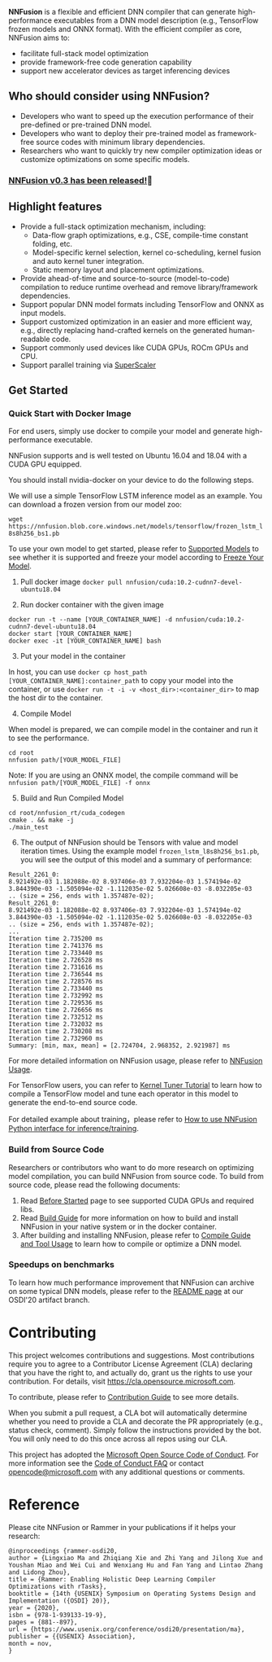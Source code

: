 **NNFusion** is a flexible and efficient DNN compiler that can generate high-performance executables from a DNN model description (e.g., TensorFlow frozen models and ONNX format). With the efficient compiler as core, NNFusion aims to:
- facilitate full-stack model optimization
- provide framework-free code generation capability
- support new accelerator devices as target inferencing devices

## Who should consider using NNFusion?
- Developers who want to speed up the execution performance of their pre-defined or pre-trained DNN model.
- Developers who want to deploy their pre-trained model as framework-free source codes with minimum library dependencies.
- Researchers who want to quickly try new compiler optimization ideas or customize optimizations on some specific models.

### [NNFusion v0.3 has been released!](https://github.com/microsoft/nnfusion/releases/tag/v0.3):raised_hands:

## Highlight features
- Provide a full-stack optimization mechanism, including:
  - Data-flow graph optimizations, e.g., CSE, compile-time constant folding, etc.
  - Model-specific kernel selection, kernel co-scheduling, kernel fusion and auto kernel tuner integration.
  - Static memory layout and placement optimizations.
- Provide ahead-of-time and source-to-source (model-to-code) compilation to reduce runtime overhead and remove library/framework dependencies.
- Support popular DNN model formats including TensorFlow and ONNX as input models.
- Support customized optimization in an easier and more efficient way, e.g., directly replacing hand-crafted kernels on the generated human-readable code.
- Support commonly used devices like CUDA GPUs, ROCm GPUs and CPU.
- Support parallel training via [SuperScaler](https://github.com/microsoft/SuperScaler)

## Get Started
### Quick Start with Docker Image
For end users, simply use docker to compile your model and generate high-performance executable.

NNFusion supports and is well tested on Ubuntu 16.04 and 18.04 with a CUDA GPU equipped. 

You should install nvidia-docker on your device to do the following steps.

We will use a simple TensorFlow LSTM inference model as an example. You can download a frozen version from our model zoo:

`wget https://nnfusion.blob.core.windows.net/models/tensorflow/frozen_lstm_l8s8h256_bs1.pb`

To use your own model to get started, please refer to [Supported Models](https://github.com/microsoft/nnfusion/blob/master/models/tensorflow/README.md) to see whether it is supported and freeze your model according to [Freeze Your Model](https://github.com/microsoft/nnfusion/blob/master/docs/Freeze-TensorFlow-Models.md).

1. Pull docker image
`docker pull nnfusion/cuda:10.2-cudnn7-devel-ubuntu18.04`

2. Run docker container with the given image

```
docker run -t --name [YOUR_CONTAINER_NAME] -d nnfusion/cuda:10.2-cudnn7-devel-ubuntu18.04
docker start [YOUR_CONTAINER_NAME]
docker exec -it [YOUR_CONTAINER_NAME] bash
```
3. Put your model in the container

In host, you can use `docker cp host_path [YOUR_CONTAINER_NAME]:container_path` to copy your model into the container, or use `docker run -t -i -v <host_dir>:<container_dir>` to map the host dir to the container.

4. Compile Model

When model is prepared, we can compile model in the container and run it to see the performance.
```
cd root
nnfusion path/[YOUR_MODEL_FILE]
```
Note: 
If you are using an ONNX model, the compile command will be  `nnfusion path/[YOUR_MODEL_FILE] -f onnx`

5. Build and Run Compiled Model

```
cd root/nnfusion_rt/cuda_codegen
cmake . && make -j
./main_test
```
6. The output of NNFusion should be Tensors with value and model iteration times. Using the example model `frozen_lstm_l8s8h256_bs1.pb`, you will see the output of this model and a summary of performance:
```
Result_2261_0:
8.921492e-03 1.182088e-02 8.937406e-03 7.932204e-03 1.574194e-02 3.844390e-03 -1.505094e-02 -1.112035e-02 5.026608e-03 -8.032205e-03  .. (size = 256, ends with 1.357487e-02);
Result_2261_0:
8.921492e-03 1.182088e-02 8.937406e-03 7.932204e-03 1.574194e-02 3.844390e-03 -1.505094e-02 -1.112035e-02 5.026608e-03 -8.032205e-03  .. (size = 256, ends with 1.357487e-02);
...
Iteration time 2.735200 ms
Iteration time 2.741376 ms
Iteration time 2.733440 ms
Iteration time 2.726528 ms
Iteration time 2.731616 ms
Iteration time 2.736544 ms
Iteration time 2.728576 ms
Iteration time 2.733440 ms
Iteration time 2.732992 ms
Iteration time 2.729536 ms
Iteration time 2.726656 ms
Iteration time 2.732512 ms
Iteration time 2.732032 ms
Iteration time 2.730208 ms
Iteration time 2.732960 ms
Summary: [min, max, mean] = [2.724704, 2.968352, 2.921987] ms
```
For more detailed information on NNFusion usage, please refer to [NNFusion Usage](https://github.com/microsoft/nnfusion/blob/master/docs/Compile-a-Tensorflow-model-with-NNFusion.md).

For TensorFlow users, you can refer to [Kernel Tuner Tutorial](https://github.com/microsoft/nnfusion/blob/master/docs/Compile-a-model-with-kernel-tuning-enabled.md) to learn how to compile a TensorFlow model and tune each operator in this model to generate the end-to-end source code.

For detailed example about training，please refer to [How to use NNFusion Python interface for inference/training](https://github.com/microsoft/nnfusion/tree/master/src/python/example).

### Build from Source Code
Researchers or contributors who want to do more research on optimizing model compilation, you can build NNFusion from source code.
To build from source code, please read the following documents:
1. Read [Before Started](https://github.com/microsoft/nnfusion/blob/master/docs/Before-Started.md) page to see supported CUDA GPUs and required libs. 
2. Read [Build Guide](https://github.com/microsoft/nnfusion/blob/master/docs/Build-Guide.md) for more information on how to build and install NNFusion in your native system or in the docker container.
3. After building and installing NNFusion, please refer to [Compile Guide and Tool Usage](https://github.com/microsoft/nnfusion/blob/master/docs/Compile-a-Tensorflow-model-with-NNFusion.md) to learn how to compile or optimize a DNN model.

### Speedups on benchmarks

To learn how much performance improvement that NNFusion can archive on some typical DNN models, please refer to the [README page](https://github.com/microsoft/nnfusion/blob/osdi20_artifact/artifacts/README.md) at our OSDI'20 artifact branch. 

# Contributing

This project welcomes contributions and suggestions.  Most contributions require you to agree to a
Contributor License Agreement (CLA) declaring that you have the right to, and actually do, grant us
the rights to use your contribution. For details, visit https://cla.opensource.microsoft.com.

To contribute, please refer to [Contribution Guide](https://github.com/microsoft/nnfusion/blob/master/docs/Contribution-Guide.md) to see more details.

When you submit a pull request, a CLA bot will automatically determine whether you need to provide
a CLA and decorate the PR appropriately (e.g., status check, comment). Simply follow the instructions
provided by the bot. You will only need to do this once across all repos using our CLA.

This project has adopted the [Microsoft Open Source Code of Conduct](https://opensource.microsoft.com/codeofconduct/).
For more information see the [Code of Conduct FAQ](https://opensource.microsoft.com/codeofconduct/faq/) or
contact [opencode@microsoft.com](mailto:opencode@microsoft.com) with any additional questions or comments.

# Reference
Please cite NNFusion or Rammer in your publications if it helps your research:
```
@inproceedings {rammer-osdi20,
author = {Lingxiao Ma and Zhiqiang Xie and Zhi Yang and Jilong Xue and Youshan Miao and Wei Cui and Wenxiang Hu and Fan Yang and Lintao Zhang and Lidong Zhou},
title = {Rammer: Enabling Holistic Deep Learning Compiler Optimizations with rTasks},
booktitle = {14th {USENIX} Symposium on Operating Systems Design and Implementation ({OSDI} 20)},
year = {2020},
isbn = {978-1-939133-19-9},
pages = {881--897},
url = {https://www.usenix.org/conference/osdi20/presentation/ma},
publisher = {{USENIX} Association},
month = nov,
}
```
